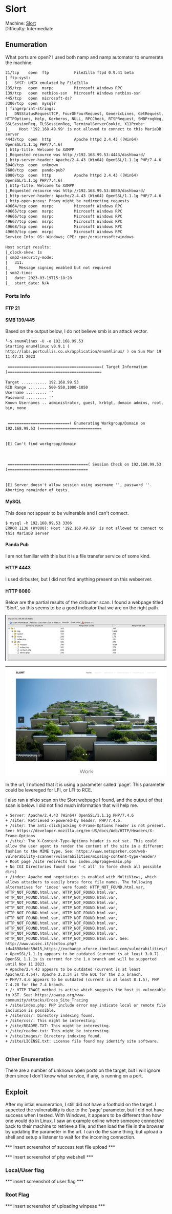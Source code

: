 # Slort

Machine: [Slort](https://portal.offensive-security.com/labs/practice)\
Difficulty: Intermediate


## Enumeration
What ports are open? I used both namp and namp automator to enumerate the machine.


```
21/tcp    open  ftp           FileZilla ftpd 0.9.41 beta
| ftp-syst: 
|_  SYST: UNIX emulated by FileZilla
135/tcp   open  msrpc         Microsoft Windows RPC
139/tcp   open  netbios-ssn   Microsoft Windows netbios-ssn
445/tcp   open  microsoft-ds?
3306/tcp  open  mysql?
| fingerprint-strings: 
|   DNSStatusRequestTCP, FourOhFourRequest, GenericLines, GetRequest, HTTPOptions, Help, Kerberos, NULL, RPCCheck, RTSPRequest, SMBProgNeg, SSLSessionReq, TLSSessionReq, TerminalServerCookie, X11Probe: 
|_    Host '192.168.49.99' is not allowed to connect to this MariaDB server
4443/tcp  open  http          Apache httpd 2.4.43 ((Win64) OpenSSL/1.1.1g PHP/7.4.6)
| http-title: Welcome to XAMPP
|_Requested resource was http://192.168.99.53:4443/dashboard/
|_http-server-header: Apache/2.4.43 (Win64) OpenSSL/1.1.1g PHP/7.4.6
5040/tcp  open  unknown
7680/tcp  open  pando-pub?
8080/tcp  open  http          Apache httpd 2.4.43 ((Win64) OpenSSL/1.1.1g PHP/7.4.6)
| http-title: Welcome to XAMPP
|_Requested resource was http://192.168.99.53:8080/dashboard/
|_http-server-header: Apache/2.4.43 (Win64) OpenSSL/1.1.1g PHP/7.4.6
|_http-open-proxy: Proxy might be redirecting requests
49664/tcp open  msrpc         Microsoft Windows RPC
49665/tcp open  msrpc         Microsoft Windows RPC
49666/tcp open  msrpc         Microsoft Windows RPC
49667/tcp open  msrpc         Microsoft Windows RPC
49668/tcp open  msrpc         Microsoft Windows RPC
49669/tcp open  msrpc         Microsoft Windows RPC
Service Info: OS: Windows; CPE: cpe:/o:microsoft:windows

Host script results:
|_clock-skew: 1s
| smb2-security-mode: 
|   311: 
|_    Message signing enabled but not required
| smb2-time: 
|   date: 2023-03-19T15:18:20
|_  start_date: N/A

```

### Ports Info
#### FTP 21

#### SMB 139/445
Based on the output below, I do not believe smb is an attack vector. 
```
└─$ enum4linux -U -o 192.168.99.53
Starting enum4linux v0.9.1 ( http://labs.portcullis.co.uk/application/enum4linux/ ) on Sun Mar 19 11:47:21 2023

 =========================================( Target Information )=========================================                                                 
                                                                             
Target ........... 192.168.99.53                                             
RID Range ........ 500-550,1000-1050
Username ......... ''
Password ......... ''
Known Usernames .. administrator, guest, krbtgt, domain admins, root, bin, none


 ===========================( Enumerating Workgroup/Domain on 192.168.99.53 )===========================                                                  
                                                                             
                                                                             
[E] Can't find workgroup/domain                                              
                                                                             
                                                                             

 ===================================( Session Check on 192.168.99.53 )===================================                                                 
                                                                             
                                                                             
[E] Server doesn't allow session using username '', password ''.  Aborting remainder of tests.                                                            

```

#### MySQL
This does not appear to be vulnerable and I can't connect.
```
$ mysql -h 192.168.99.53 3306
ERROR 1130 (HY000): Host '192.168.49.99' is not allowed to connect to this MariaDB server

```

#### Panda Pub
I am not familiar with this but it is a file transfer service of some kind.

#### HTTP 4443
I used dirbuster, but I did not find anything present on this webserver.

#### HTTP 8080
Below are the partial results of the dirbuster scan.  I found a webpage titled 'Slort', so this seems to be a good indicator that we are on the right path.

![Results!](screenshots/1.png)

![Results!](screenshots/2.png)

In the url, I noticed that it is using a parameter called 'page'. This parameter could be levereged for LFI, or LFI to RCE.

I also ran a nikto scan on the Slort webpage I found, and the output of that scan is below. I did not find much information that will help me.
```
+ Server: Apache/2.4.43 (Win64) OpenSSL/1.1.1g PHP/7.4.6
+ /site/: Retrieved x-powered-by header: PHP/7.4.6.
+ /site/: The anti-clickjacking X-Frame-Options header is not present. See: https://developer.mozilla.org/en-US/docs/Web/HTTP/Headers/X-Frame-Options
+ /site/: The X-Content-Type-Options header is not set. This could allow the user agent to render the content of the site in a different fashion to the MIME type. See: https://www.netsparker.com/web-vulnerability-scanner/vulnerabilities/missing-content-type-header/
+ Root page /site redirects to: index.php?page=main.php
+ No CGI Directories found (use '-C all' to force check all possible dirs)
+ /index: Apache mod_negotiation is enabled with MultiViews, which allows attackers to easily brute force file names. The following alternatives for 'index' were found: HTTP_NOT_FOUND.html.var, HTTP_NOT_FOUND.html.var, HTTP_NOT_FOUND.html.var, HTTP_NOT_FOUND.html.var, HTTP_NOT_FOUND.html.var, HTTP_NOT_FOUND.html.var, HTTP_NOT_FOUND.html.var, HTTP_NOT_FOUND.html.var, HTTP_NOT_FOUND.html.var, HTTP_NOT_FOUND.html.var, HTTP_NOT_FOUND.html.var, HTTP_NOT_FOUND.html.var, HTTP_NOT_FOUND.html.var, HTTP_NOT_FOUND.html.var, HTTP_NOT_FOUND.html.var, HTTP_NOT_FOUND.html.var, HTTP_NOT_FOUND.html.var, HTTP_NOT_FOUND.html.var, HTTP_NOT_FOUND.html.var, HTTP_NOT_FOUND.html.var, HTTP_NOT_FOUND.html.var. See: http://www.wisec.it/sectou.php?id=4698ebdc59d15,https://exchange.xforce.ibmcloud.com/vulnerabilities/8275
+ OpenSSL/1.1.1g appears to be outdated (current is at least 3.0.7). OpenSSL 1.1.1s is current for the 1.x branch and will be supported until Nov 11 2023.
+ Apache/2.4.43 appears to be outdated (current is at least Apache/2.4.54). Apache 2.2.34 is the EOL for the 2.x branch.
+ PHP/7.4.6 appears to be outdated (current is at least 8.1.5), PHP 7.4.28 for the 7.4 branch.
+ /: HTTP TRACE method is active which suggests the host is vulnerable to XST. See: https://owasp.org/www-community/attacks/Cross_Site_Tracing
+ /site/index.php: PHP include error may indicate local or remote file inclusion is possible.
+ /site/css/: Directory indexing found.
+ /site/css/: This might be interesting.                                                                                                                                                                
+ /site/README.TXT: This might be interesting.                                                                                                                                                          
+ /site/readme.txt: This might be interesting.                                                                                                                                                          
+ /site/images/: Directory indexing found.                                                                                                                                                              
+ /site/LICENSE.txt: License file found may identify site software.                                                                                                                                     


```

### Other Enumeration
There are a number of unknown open ports on the target, but I will ignore them since I don't know what service, if any, is running on a port.



## Exploit
After my intial enumeration, I still did not have a foothold on the target. I supected the vulnerability is due to the 'page' parameter, but I did not have success when I tested. With Windows, it appears to be different than how one would do in Linux. I saw an example online where someone connected back to their machine to retrieve a file, and then load the file in the browser by updating the parameter in the url. I can do the same thing, but upload a shell and setup a listener to wait for the incoming connection. 

*** Insert screenshot of success test file upload ***

*** Insert screenshot of php webshell ***




### Local/User flag

*** insert screenshot of user flag ***

### Root Flag
*** Insert screenshot of uploading winpeas ***


